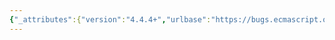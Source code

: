 ```yaml
---
{"_attributes":{"version":"4.4.4+","urlbase":"https://bugs.ecmascript.org/","maintainer":"dherman@mozilla.com"},"bug":{"bug_id":1858,"creation_ts":"2013-08-29 06:35:00 -0700","short_desc":"More ToInteger() / ToUint32() -> ToLength() changes","delta_ts":"2013-10-29 09:46:39 -0700","product":"Draft for 6th Edition","component":"technical issue","version":"Rev 17: August 23, 2013 Draft","rep_platform":"All","op_sys":"All","bug_status":"RESOLVED","resolution":"FIXED","priority":"Normal","bug_severity":"normal","everconfirmed":true,"reporter":{"uid":"andrebargull","name":"André Bargull"},"assigned_to":{"uid":"allen","name":"Allen Wirfs-Brock"},"cc":"claude.pache","long_desc":[{"commentid":5267,"comment_count":0,"who":{"uid":"andrebargull","name":"André Bargull"},"bug_when":"2013-08-29 06:35:54 -0700","thetext":"ToInteger() resp. ToUint32() could possibly be replaced with ToLength() at the following positions:\n\n\n9.3.12 CreateListFromArrayLike, step 3.\n\n11.1.4.1, Runtime Semantics: Array Accumulation, \"SpreadElement : ...AssignmentExpression\", step 6.\n\n11.2.5.1, Runtime Semantics: ArgumentListEvaluation, \"ArgumentList : ...AssignmentExpression\", step 7.\n\n11.2.5.1, Runtime Semantics: ArgumentListEvaluation, \"ArgumentList : ArgumentList , ...AssignmentExpression \", step 7.\n\n11.13.3.2, Runtime Semantics: Indexed Destructuring Assignment Evaluation, \"AssignmentRestElement : ...DestructuringAssignmentTarget\", step 4.\n\n15.4.2.3 Array.of, step 2.\n\n15.4.2.4 Array.from, step 11.\n\n15.5.3.14 String.prototype.split, step 8 to ensure consistency with 15.10.4.14 RegExp.prototype.split, step 11.\n\n15.13.6.2.2 %TypedArray%.of, step 2.\n\n15.13.6.2.3 %TypedArray%.from, step 12."},{"commentid":5423,"comment_count":1,"who":{"uid":"claude.pache","name":"Claude Pache"},"bug_when":"2013-09-25 01:56:03 -0700","thetext":"In the case of String.prototype.split, step 8, the default value of 2^32–1 should also be changed into ToLength(+∞), or 2^53-1 (if ToUint32 is replaced by ToLength)."},{"commentid":6007,"comment_count":2,"who":{"uid":"allen","name":"Allen Wirfs-Brock"},"bug_when":"2013-10-28 11:59:23 -0700","thetext":"fixed in rev20 editor's draft"},{"commentid":6153,"comment_count":3,"who":{"uid":"allen","name":"Allen Wirfs-Brock"},"bug_when":"2013-10-29 09:46:39 -0700","thetext":"fixed in rev20 draft, Oct. 28, 2013"}]}}
---
```

